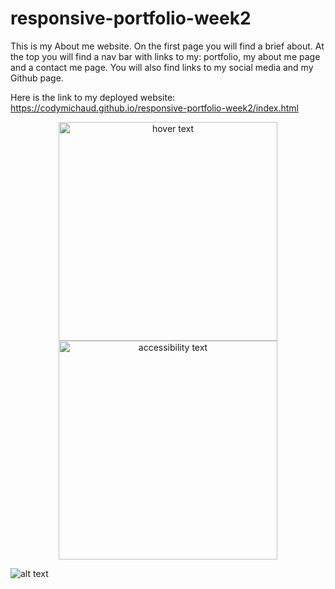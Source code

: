 # responsive-portfolio-week2
This is my About me website. On the first page you will find a brief about. At the top you will find a nav bar with links to my: portfolio, my about me page and a contact me page. You will also find links to my social media and my Github page. 

Here is the link to my deployed website: https://codymichaud.github.io/responsive-portfolio-week2/index.html

<p align="center">
  <img src="\Users\drift\OneDrive\Pictures\Screenshots\pass.gen.hw2.png" width="350" title="hover text">
  <img src="your_relative_path_here_number_2_large_name" width="350" alt="accessibility text">
</p>

![alt text](\Users\drift\OneDrive\Pictures\Screenshots\pass.gen.hw2.png)